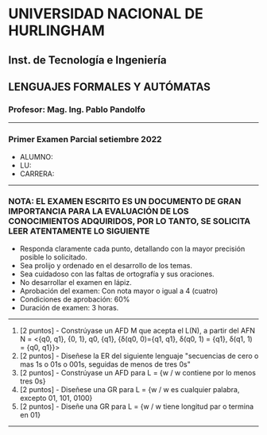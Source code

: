 # UNIVERSIDAD NACIONAL DE HURLINGHAM

## Inst. de Tecnología e Ingeniería

## LENGUAJES FORMALES Y AUTÓMATAS

### Profesor: Mag. Ing. Pablo Pandolfo

---

### Primer Examen Parcial setiembre 2022

* ALUMNO:  
* LU:
* CARRERA:

---

### NOTA: EL EXAMEN ESCRITO ES UN DOCUMENTO DE GRAN IMPORTANCIA PARA LA EVALUACIÓN DE LOS CONOCIMIENTOS ADQUIRIDOS, POR LO TANTO, SE SOLICITA LEER ATENTAMENTE LO SIGUIENTE

* Responda claramente cada punto, detallando con la mayor precisión posible lo solicitado.
* Sea prolijo y ordenado en el desarrollo de los temas.
* Sea cuidadoso con las faltas de ortografía y sus oraciones.
* No desarrollar el examen en lápiz.
* Aprobación del examen: Con nota mayor o igual a 4 (cuatro)
* Condiciones de aprobación: 60%
* Duración de examen: 3 horas.

---

1. [2 puntos] - Constrúyase un AFD M que acepta el L(N), a partir del AFN N = <{q0, q1}, {0, 1}, q0, {q1}, {δ(q0, 0)={q1, q1}, δ(q0, 1) = {q1}, δ(q1, 1) = {q0, q1}}>
1. [2 puntos] - Diseñese la ER del siguiente lenguaje "secuencias de cero o mas 1s o 01s o 001s, seguidas de menos de tres 0s"
1. [2 puntos] - Constrúyase un AFD para L = {w / w contiene por lo menos tres 0s}
1. [2 puntos] - Diseñese una GR para L = {w / w es cualquier palabra, excepto 01, 101, 0100}
1. [2 puntos] - Diseñe una GR para L = {w / w tiene longitud par o termina en 01}

---
